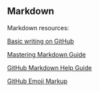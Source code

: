 ## Markdown

Markdown resources:

[Basic writing on GitHub][1]

[Mastering Markdown Guide][2]

[GitHub Markdown Help Guide][3]

[GitHub Emoji Markup][4]

[1]:	https://help.github.com/articles/basic-writing-and-formatting-syntax/
[2]:	https://guides.github.com/features/mastering-markdown/
[3]:	https://help.github.com/articles/basic-writing-and-formatting-syntax/
[4]:	https://gist.github.com/rxaviers/7360908